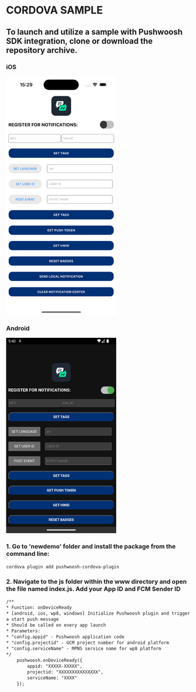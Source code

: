 # CORDOVA SAMPLE 

## To launch and utilize a sample with Pushwoosh SDK integration, clone or download the repository archive.

### iOS
 <img src="https://github.com/Pushwoosh/pushwoosh-cordova-sample/blob/main/Screenshots/iOS.png" alt="Alt text" width="300"> 

### Android 
 <img src="https://github.com/Pushwoosh/pushwoosh-cordova-sample/blob/main/Screenshots/Android.png" alt="Alt text" width="300"> 

### 1. Go to 'newdemo' folder and install the package from the command line:

```
cordova plugin add pushwoosh-cordova-plugin
```

### 2. Navigate to the js folder within the www directory and open the file named index.js. Add your App ID and FCM Sender ID

```
/**
* Function: onDeviceReady
* [android, ios, wp8, windows] Initialize Pushwoosh plugin and trigger a start push message
* Should be called on every app launch
* Parameters:
* "config.appid" - Pushwoosh application code
* "config.projectid" - GCM project number for android platform
* "config.serviceName" - MPNS service name for wp8 platform
*/
    pushwoosh.onDeviceReady({        
        appid: "XXXXX-XXXXX",
        projectid: "XXXXXXXXXXXXXXX",
        serviceName: "XXXX"
    });
```


